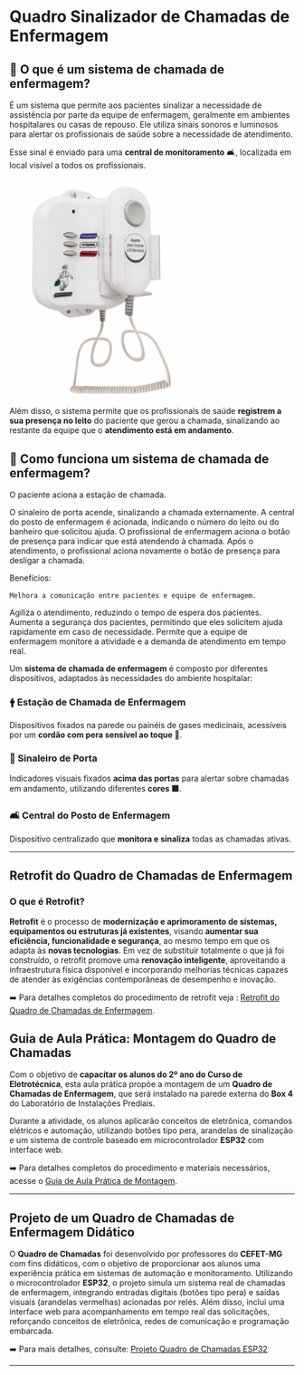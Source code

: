 # Quadro Sinalizador de Chamadas de Enfermagem

## 📢 O que é um sistema de chamada de enfermagem?

É um sistema que permite aos pacientes sinalizar a necessidade de assistência por parte da equipe de enfermagem, geralmente em ambientes hospitalares ou casas de repouso. Ele utiliza sinais sonoros e luminosos para alertar os profissionais de saúde sobre a necessidade de atendimento. 

Esse sinal é enviado para uma **central de monitoramento** 🛋️, localizada em local visível a todos os profissionais.

<img src="./img/quadro_comercial.png" alt="Quadro Comercial" width="300">

Além disso, o sistema permite que os profissionais de saúde **registrem a sua presença no leito** do paciente que gerou a chamada, sinalizando ao restante da equipe que o **atendimento está em andamento**.

## 🔧 Como funciona um sistema de chamada de enfermagem?

O paciente aciona a estação de chamada. 

O sinaleiro de porta acende, sinalizando a chamada externamente. 
A central do posto de enfermagem é acionada, indicando o número do leito ou do banheiro que solicitou ajuda. 
O profissional de enfermagem aciona o botão de presença para indicar que está atendendo à chamada. 
Após o atendimento, o profissional aciona novamente o botão de presença para desligar a chamada. 

Benefícios:

    Melhora a comunicação entre pacientes e equipe de enfermagem. 

Agiliza o atendimento, reduzindo o tempo de espera dos pacientes. 
Aumenta a segurança dos pacientes, permitindo que eles solicitem ajuda rapidamente em caso de necessidade. 
Permite que a equipe de enfermagem monitore a atividade e a demanda de atendimento em tempo real. 


Um **sistema de chamada de enfermagem** é composto por diferentes dispositivos, adaptados às necessidades do ambiente hospitalar:

### 🛉 Estação de Chamada de Enfermagem

Dispositivos fixados na parede ou painéis de gases medicinais, acessíveis por um **cordão com pera sensível ao toque 🌟**.

### 🔦 Sinaleiro de Porta

Indicadores visuais fixados **acima das portas** para alertar sobre chamadas em andamento, utilizando diferentes **cores 🟥**.

### 🛋️ Central do Posto de Enfermagem

Dispositivo centralizado que **monitora e sinaliza** todas as chamadas ativas.

---

## Retrofit do Quadro de Chamadas de Enfermagem

### O que é Retrofit?

**Retrofit** é o processo de **modernização e aprimoramento de sistemas, equipamentos ou estruturas já existentes**, visando **aumentar sua eficiência, funcionalidade e segurança**, ao mesmo tempo em que os adapta às **novas tecnologias**.  Em vez de substituir totalmente o que já foi construído, o retrofit promove uma **renovação inteligente**, aproveitando a infraestrutura física disponível e incorporando melhorias técnicas capazes de atender às exigências contemporâneas de desempenho e inovação.

➡️ Para detalhes completos do procedimento de retrofit veja : [Retrofit do Quadro de Chamadas de Enfermagem](https://github.com/Epaminondaslage/quadro_de_chamadas/blob/main/%F0%9F%94%A7%20Retrofit-do-Quadro-de-Chamadas.md).


## Guia de Aula Prática: Montagem do Quadro de Chamadas

Com o objetivo de **capacitar os alunos do 2º ano do Curso de Eletrotécnica**, esta aula prática propõe a montagem de um **Quadro de Chamadas de Enfermagem**, que será instalado na parede externa do **Box 4** do Laboratório de Instalações Prediais.

Durante a atividade, os alunos aplicarão conceitos de eletrônica, comandos elétricos e automação, utilizando botões tipo pera, arandelas de sinalização e um sistema de controle baseado em microcontrolador **ESP32** com interface web.

➡️ Para detalhes completos do procedimento e materiais necessários, acesse o [Guia de Aula Prática de Montagem](https://github.com/Epaminondaslage/quadro_de_chamadas/blob/main/Guia_de_Aula_Pr%C3%A1tica.md).

---

## Projeto de um Quadro de Chamadas de Enfermagem Didático

O **Quadro de Chamadas** foi desenvolvido por professores do **CEFET-MG** com fins didáticos, com o objetivo de proporcionar aos alunos uma experiência prática em sistemas de automação e monitoramento. Utilizando o microcontrolador **ESP32**, o projeto simula um sistema real de chamadas de enfermagem, integrando entradas digitais (botões tipo pera) e saídas visuais (arandelas vermelhas) acionadas por relés. Além disso, inclui uma interface web para acompanhamento em tempo real das solicitações, reforçando conceitos de eletrônica, redes de comunicação e programação embarcada.

➡️ Para mais detalhes, consulte: [Projeto Quadro de Chamadas ESP32](https://github.com/Epaminondaslage/quadro_de_chamadas/blob/main/Projeto_Quadro_de_Chamadas_ESP32.md)

---



